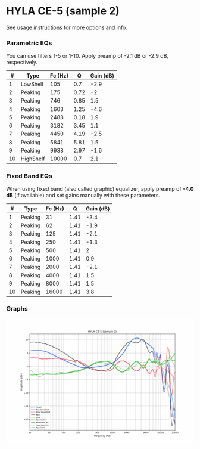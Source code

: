 # HYLA CE-5 (sample 2)
See [usage instructions](https://github.com/jaakkopasanen/AutoEq#usage) for more options and info.

### Parametric EQs
You can use filters 1-5 or 1-10. Apply preamp of -2.1 dB or -2.9 dB, respectively.

|   # | Type      |   Fc (Hz) |    Q |   Gain (dB) |
|-----|-----------|-----------|------|-------------|
|   1 | LowShelf  |       105 | 0.7  |        -2.9 |
|   2 | Peaking   |       175 | 0.72 |        -2   |
|   3 | Peaking   |       746 | 0.85 |         1.5 |
|   4 | Peaking   |      1603 | 1.25 |        -4.6 |
|   5 | Peaking   |      2488 | 0.18 |         1.9 |
|   6 | Peaking   |      3182 | 3.45 |         1.1 |
|   7 | Peaking   |      4450 | 4.19 |        -2.5 |
|   8 | Peaking   |      5841 | 5.81 |         1.5 |
|   9 | Peaking   |      9938 | 2.97 |        -1.6 |
|  10 | HighShelf |     10000 | 0.7  |         2.1 |

### Fixed Band EQs
When using fixed band (also called graphic) equalizer, apply preamp of **-4.0 dB** (if available) and set gains manually with these parameters.

|   # | Type    |   Fc (Hz) |    Q |   Gain (dB) |
|-----|---------|-----------|------|-------------|
|   1 | Peaking |        31 | 1.41 |        -3.4 |
|   2 | Peaking |        62 | 1.41 |        -1.9 |
|   3 | Peaking |       125 | 1.41 |        -2.1 |
|   4 | Peaking |       250 | 1.41 |        -1.3 |
|   5 | Peaking |       500 | 1.41 |         2   |
|   6 | Peaking |      1000 | 1.41 |         0.9 |
|   7 | Peaking |      2000 | 1.41 |        -2.1 |
|   8 | Peaking |      4000 | 1.41 |         1.5 |
|   9 | Peaking |      8000 | 1.41 |         1.5 |
|  10 | Peaking |     16000 | 1.41 |         3.8 |

### Graphs
![](./HYLA%20CE-5%20(sample%202).png)
